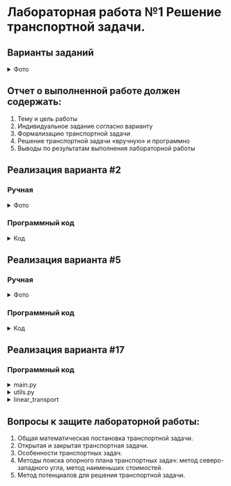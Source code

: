 # Лабораторная работа №1  Решение транспортной задачи.

## Варианты заданий
<details>

  <summary>Фото</summary>
  
Вариант 1. 
bj
ai	b1 = 120	b2 = 120	b3 = 200	b4 = 180	b5 = 110
а1 = 200	1	2	3	5	2
а2 = 150	4	6	7	3	1
а3 = 350	2	2	3	4	5

Вариант 2. 
bj
ai	b1 = 140	b2 = 110	b3 = 170	b4 = 90	b5 = 140
а1 = 250	4	3	4	5	3
а2 = 200	2	4	5	7	8
а3 = 220	4	3	7	2	1

Вариант 3. 
bj
ai	b1 = 110	b2 = 140	b3 = 220	b4 = 190	b5 = 120
а1 = 180	2	4	5	8	6
а2 = 300	7	3	6	4	5
а3 = 230	8	5	6	5	3

Вариант 4. 
bj
ai	b1 = 160	b2 = 120	b3 = 140	b4 = 200	b5 = 170
а1 = 300	1	4	2	1	3
а2 = 250	6	2	3	5	1
а3 = 200	2	3	4	1	4

Вариант 5. 
bj
ai	b1 = 110	b2 = 200	b3 = 90	b4 = 100	b5 = 120
а1 = 100	5	2	3	6	1
а2 = 300	1	1	4	4	2
а3 = 150	4	1	2	3	5

Вариант 6. 
bj
ai	b1 = 100	b2 = 120	b3 = 100	b4 = 200	b5 = 300
а1 = 150	5	1	2	3	4
а2 = 320	7	8	1	1	2
а3 = 400	4	1	3	1	2

Вариант 7. 
bj	b1 = 100	b2 = 100	b3 = 80	b4 = 90	b5 = 70
ai					
а1 = 200	1	4	5	3	1
а2 = 350	2	3	1	4	2
а3 = 150	2	1	3	1	1

Вариант 8. 
bj
ai	b1 = 100	b2 = 90	b3 = 200	b4 = 30	b5 = 80
а1 = 200	1	2	4	1	5
а2 = 120	1	2	1	3	1
а3 = 150	2	1	3	3	1

Вариант 9. 
bj
ai	b1 =100 	b2 = 120	b3 = 130	b4 = 100	b5 = 90
а1 = 300	1	4	5	3	1
а2 = 120	2	1	2	1	2
а3 = 300	3	1	4	2	1

Вариант 10. 
bj
ai	b1 = 100	b2 = 20	b3 = 70	b4 = 90	b5 = 180
а1 = 300	1	4	2	1	2
а2 = 90	2	2	3	1	3
а3 = 70	3	4	5	6	7

Вариант 11. 
bj
ai	b1 =100 	b2 = 200	b3 = 130	b4 = 180	b5 = 110
а1 = 150	1	4	7	2	1
а2 = 200	2	5	1	4	3
а3 = 170	46	27	36	40	45

Вариант 12. 
bj
ai	b1 = 120	b2 = 130	b3 = 200	b4 = 180	b5 = 110
а1 = 200	1	4	7	8	1
а2 = 150	2	3	1	4	1
а3 = 35	5	1	3	2	3

Вариант 13. 
bj
ai	b1 = 140	b2 = 110	b3 = 170	b4 = 90	b5 = 140
а1 = 250	1	2	3	5	2
а2 = 200	4	6	7	3	1
а3 = 220	3	2	3	4	5

Вариант 14. 
bj
ai	b1 = 110	b2 = 130	b3 = 200	b4 = 180	b5 = 110
а1 = 200	2	4	5	8	6
а2 = 150	7	3	6	4	5
а3 = 350	8	2	3	4	5

Вариант 15. 
bj
ai	b1 = 100	b2 = 120	b3 = 140	b4 = 200	b5 = 170
а1 = 300	1	4	2	1	3
а2 = 250	6	2	3	5	1
а3 = 200	2	3	4	1	4

Вариант 16. 
bj
ai	b1 = 100	b2 = 120	b3 = 100	b4 = 200	b5 = 300
а1 = 150	2	5	3	6	1
а2 = 320	1	1	4	4	2
а3 = 400	4	1	2	3	5

Вариант 17. 
bj
ai	b1 = 100	b2 = 100	b3 = 80	b4 = 90	b5 = 70
а1 = 200	1	4	7	2	1
а2 = 350	2	5	1	4	3
а3 = 150	2	3	1	2	1

Вариант 18. 
bj
ai	b1 = 100	b2 = 120	b3 = 100	b4 = 200	b5 = 300
а1 = 150	1	4	2	1	3
а2 = 320	6	2	3	5	1
а3 = 400	2	3	4	1	4

Вариант 19. 
bj
ai	b1 = 180	b2 = 110	b3 = 70	b4 = 90	b5 = 170
а1 = 250	1	2	4	1	5
а2 = 200	1	2	1	3	1
а3 = 220	2	1	3	3	1

Вариант 20. 
bj
ai	b1 = 110	b2 = 170	b3 = 200	b4 = 180	b5 = 110
а1 = 200	5	2	3	6	1
а2 = 150	1	1	4	4	2
а3 = 350	4	3	1	2	1

Вариант 21. 
bj
ai	b1 = 100	b2 = 20	b3 = 70	b4 = 100	b5 = 180
а1 = 300	1	4	7	2	3
а2 = 90	1	5	3	1	6
а3 = 70	2	1	3	1	4

Вариант 22. 
bj
ai	b1 = 100	b2 = 120	b3 = 90	b4 = 70	b5 = 80
а1 = 300	1	4	1	5	6
а2 = 250	1	3	1	1	2
а3 = 200	4	1	2	2	3

Вариант 23. 
bj
ai	b1 = 110	b2 = 80	b3 = 100	b4 = 90	b5 = 70
а1 = 350	1	5	1	7	1
а2 = 200	2	3	1	8	3
а3 = 150	6	7	9	10	8

Вариант 24. 
bj
ai	b1 = 110	b2 = 90	b3 = 100	b4 = 80	b5 = 200
а1 = 270	1	4	7	9	1
а2 = 300	2	3	1	2	4
а3 = 100	5	6	7	1	2

Вариант 25. 
bj
ai	b1 = 40	b2 = 80	b3 = 100	b4 = 150	b5 = 200
а1 = 250	1	5	1	3	1
а2 = 300	2	4	7	1	3
а3 = 150	2	4	5	6	1

Вариант 26. 
bj
ai	b1 = 100	b2 = 100	b3 = 80	b4 = 70	b5 = 90
а1 = 200	1	4	2	3	1
а2 = 150	2	1	7	8	1
а3 = 200	2	1	3	1	4

Вариант 27. 
bj
ai	b1 = 110	b2 = 80	b3 = 100	b4 = 90	b5 = 70
а1 = 250	1	4	7	9	1
а2 = 300	2	3	1	2	4
а3 = 150	2	1	3	1	4

Вариант 28. 
bj
ai	b1 = 100	b2 = 120	b3 =90 	b4 = 70	b5 = 80
а1 = 200	1	4	7	9	1
а2 = 100	1	3	1	1	2
а3 = 160	4	1	2	3	1

Вариант 29. 
bj
ai	b1 = 100	b2 = 120	b3 = 90	b4 = 70	b5 = 80
а1 = 350	1	5	1	7	1
а2 = 200	3	2	1	8	3
а3 = 150	6	7	9	1	3

Вариант 30. 
bj
ai	b1 = 100	b2 = 90	b3 = 80	b4 = 70	b5 = 200
а1 = 200	1	4	7	9	1
а2 = 200	2	3	1	2	4
а3 = 140	2	4	5	6	1


</details>  


## Отчет о выполненной работе должен содержать:

1. Тему и цель работы
2. Индивидуальное задание согласно варианту
3. Формализацию транспортной задачи
4. Решение транспортной задачи  «вручную» и программно
5. Выводы по результатам выполнения лабораторной работы



## Реализация варианта #2

### Ручная
<details>
  <summary>Фото</summary>


</details>

### Программный код

<details>
  <summary>Код</summary>
  
  ```Python
  SupaCode
  ```

</details>




## Реализация варианта #5

### Ручная
<details>
  <summary>Фото</summary>


</details>

### Программный код

<details>
  <summary>Код</summary>
  
  ```bash
  trash
  ```

</details>




## Реализация варианта #17

</details>

### Программный код

<details>
  <summary>main.py</summary>
  
  ```Python
import utils
import linear_transport as lt


def main() -> None:
    m, n = utils.get_matrix_size()

    A = utils.get_producers(m)
    print()
    B = utils.get_consumers(n)
    print()

    C = utils.get_costs(m, n)
    print()

    print(f'Размер таблицы: {m} x {n}')
    print('Предложения производителей:', A)
    print('Спрос потребителей:', B)
    print('Стоимости перевозок:')
    utils.print_matrix(C)
    print()

    transport = lt.TransportationTable(m, n)
    transport.producers = A
    transport.consumers = B
    for i in range(m):
        for j in range(n):
            transport.get_element(i, j).cost = C[i][j]

    if not transport.check_balance():
        print('Исходная задача не закрыта')
        transport.balance()
        print('Закрытая задача:')
        print(f'Размер таблицы: {transport.dimension_rows} x {transport.dimension_columns}')
        print('Предложения производителей:', transport.producers)
        print('Спрос потребителей:', transport.consumers)
        print('Стоимости перевозок:')
        for i in range(transport.dimension_rows):
            for j in range(transport.dimension_columns):
                print(transport.get_element(i, j).cost, end=' ')
            print()
    else:
        print('Исходная задача закрыта')
    print()

    transport.north_west_corner()
    print('Опорный план, полученный методом северо-западного угла:')
    for i in range(transport.dimension_rows):
        for j in range(transport.dimension_columns):
            if transport.get_element(i, j).quantity != '*':
                print(int(transport.get_element(i, j).quantity), end=' ')
            else:
                print(transport.get_element(i, j).quantity, end=' ')
        print()
    print()

    if transport.check_degeneracy():
        print('Полученный план - вырожденный')
        transport.remove_degeneracy()
        print('Новый опорный план:')
        for i in range(transport.dimension_rows):
            for j in range(transport.dimension_columns):
                if transport.get_element(i, j).quantity != '*':
                    print(int(transport.get_element(i, j).quantity), end=' ')
                else:
                    print(transport.get_element(i, j).quantity, end=' ')
            print()
    else:
        print('Полученный план не является вырожденным')
    print()

    transport.potential_method()
    print('Оптимальный план, полученный методом потенциалов:')
    for i in range(transport.dimension_rows):
        for j in range(transport.dimension_columns):
            if transport.get_element(i, j).quantity != '*':
                print(int(transport.get_element(i, j).quantity), end=' ')
            else:
                print(transport.get_element(i, j).quantity, end=' ')
        print()
    print()


if __name__ == '__main__':
    main()

  ```

</details>


<details>
  <summary>utils.py</summary>
  
  ```Python
def check_int(value: any) -> bool:
    try:
        int(value)
    except ValueError:
        return False
    else:
        if int(value) < 0:
            return False
        else:
            return True


def get_matrix_size() -> [int, int]:
    rows_amount: int
    columns_amount: int

    while True:
        rows_amount = input('Количество строк таблицы = ')
        if not check_int(rows_amount):
            print('\ninvalid input\n')
        else:
            columns_amount = input('Количество столбцов таблицы = ')
            if not check_int(columns_amount):
                print('\ninvalid input\n')
            else:
                rows_amount = int(rows_amount)
                columns_amount = int(columns_amount)
                break

    return rows_amount, columns_amount


def get_costs(rows_amount: int, columns_amount: int) -> list[list[int]]:
    costs = []

    for i in range(rows_amount):
        costs_row = [-1] * columns_amount
        costs.append(costs_row)

    for i in range(rows_amount):
        for j in range(columns_amount):
            while True:
                element = input(f'Стоимость[{i + 1}][{j + 1}] =  ')
                if check_int(element):
                    costs[i][j] = int(element)
                    break
                else:
                    print('\ninvalid input\n')

    return costs


def get_consumers(consumers_amount: int) -> list[int]:
    consumers = []

    for j in range(consumers_amount):
        while True:
            consumer = input(f'Потребитель[{j + 1}] = ')
            if check_int(consumer):
                consumers.append(int(consumer))
                break
            else:
                print('\ninvalid input\n')

    return consumers


def get_producers(producers_amount: int) -> list[int]:
    producers = []

    for i in range(producers_amount):
        while True:
            producer = input(f'Производитель[{i + 1}] = ')
            if check_int(producer):
                producers.append(int(producer))
                break
            else:
                print('\ninvalid input\n')

    return producers


def print_matrix(matrix: list[list]) -> None:
    for row in matrix:
        for element in row:
            print(element, end=' ')
        print()
  
  ```
  
  </details>
  
  
  <details>
    <summary>linear_transport</summary>
    ```Python
import sys


class Transportation:
    def __init__(self, row: int, column: int, quantity: int or str = '*', cost: int = -1):
        self._row = row
        self._column = column
        self._quantity = quantity
        self._cost = cost

    @property
    def position_row(self) -> int:
        return self._row

    @property
    def position_column(self) -> int:
        return self._column

    @property
    def quantity(self) -> int:
        return self._quantity

    @quantity.setter
    def quantity(self, quantity: int) -> None:
        self._quantity = quantity

    @property
    def cost(self) -> int:
        return self._cost

    @cost.setter
    def cost(self, cost: int) -> None:
        self._cost = cost

    def __eq__(self, other) -> bool:
        return self._row == other.position_row and self._column == other.position_column and self._quantity == other.quantity and self._cost == other.cost

    def __ne__(self, other) -> bool:
        return not self == other


class TransportationTable:
    def __init__(self, rows_amount: int, columns_amount: int):
        self._rows_amount = rows_amount
        self._columns_amount = columns_amount
        self._producers: list[int] = []
        self._producers_sum: int = 0
        self._consumers: list[int] = []
        self._consumers_sum: int = 0
        self._transportations: list[list[Transportation]] = []

        for i in range(self._rows_amount):
            transportations_row = []
            for j in range(self._columns_amount):
                transportations_row.append(Transportation(i, j))
            self._transportations.append(transportations_row)

    def __len__(self) -> int:
        return self._rows_amount * self._columns_amount

    def get_element(self, index1: int, index2: int) -> Transportation:
        return self._transportations[index1][index2]

    @property
    def dimension_rows(self) -> int:
        return self._rows_amount

    @property
    def dimension_columns(self) -> int:
        return self._columns_amount

    @property
    def producers(self) -> list[int]:
        return self._producers.copy()

    @producers.setter
    def producers(self, producers: list[list[int]]) -> None:
        if len(producers) == self._rows_amount:
            self._producers = producers.copy()
            self._producers_sum = sum(self._producers)
        else:
            raise Exception('Длина входного массива не совпадает с измерением таблицы')

    @property
    def consumers(self) -> list[int]:
        return self._consumers.copy()

    @consumers.setter
    def consumers(self, consumers: list[list[int]]) -> None:
        if len(consumers) == self._columns_amount:
            self._consumers = consumers.copy()
            self._consumers_sum = sum(self._consumers)
        else:
            raise Exception('Длина входного массива не совпадает с измерением таблицы')

    # Проверка, является ли задача открытой или закрытой:
    def check_balance(self) -> bool:
        return self._consumers_sum == self._producers_sum

    # Перевод открытой задачи в закрытую:
    def balance(self) -> None:
        if not self.check_balance():

            if self._consumers_sum > self._producers_sum:
                self._rows_amount += 1

                self._producers.append(self._consumers_sum - self._producers_sum)

                transportation_row = []
                for j in range(self._columns_amount):
                    transportation_row.append(Transportation(self._rows_amount - 1, j, '*', 0))
                self._transportations.append(transportation_row)
            else:
                self._columns_amount += 1

                self._consumers.append(self._producers_sum - self._consumers_sum)

                for i in range(self._rows_amount):
                    self._transportations[i].append(Transportation(i, self._columns_amount - 1, '*', 0))

    def north_west_corner(self) -> None:
        producers_copy = self._producers.copy()
        consumers_copy = self._consumers.copy()

        for i in range(self._rows_amount):
            j = 0
            while producers_copy[i] != 0:
                difference = producers_copy[i] - consumers_copy[j]

                if difference >= 0:
                    if consumers_copy[j] != 0:
                        self._transportations[i][j].quantity = consumers_copy[j]
                    producers_copy[i] = difference
                    consumers_copy[j] = 0
                else:
                    self._transportations[i][j].quantity = producers_copy[i]
                    consumers_copy[j] = abs(difference)
                    producers_copy[i] = 0

                j += 1

    def _transportations_to_list(self) -> list[Transportation]:
        transportations_list = []
        for i in range(self._rows_amount):
            for j in range(self._columns_amount):
                if self._transportations[i][j].quantity != '*':
                    transportations_list.append(self._transportations[i][j])

        return transportations_list.copy()

    def _get_neighbors(self, current_transportation: Transportation,
                       transportations_list: list[Transportation]) -> list[Transportation]:
        neighbors = [Transportation(-1, -1, '*'), Transportation(-1, -1, '*')]
        for transportation in transportations_list:
            if transportation != current_transportation:
                if neighbors[0].quantity != '*' and neighbors[1].quantity != '*':
                    break

                if transportation.position_row == current_transportation.position_row \
                        and neighbors[0].quantity == '*':
                    neighbors[0] = transportation
                elif transportation.position_column == current_transportation.position_column \
                        and neighbors[1].quantity == '*':
                    neighbors[1] = transportation

        return neighbors.copy()

    def get_cycle(self, start_transportation: Transportation) -> list[Transportation]:
        path = self._transportations_to_list()
        path.insert(0, start_transportation)

        previous_length: int
        while True:
            previous_length = len(path)

            i = 0
            while True:
                if i >= len(path):
                    break
                neighbors = self._get_neighbors(path[i], path)
                if neighbors[0].quantity == '*' or neighbors[1].quantity == '*':
                    path.pop(i)
                    break
                i += 1

            if previous_length == len(path) or len(path) == 0:
                break

        cycle = []
        for i in range(len(path)):
            cycle.append(Transportation(-1, -1, '*'))
        previous_transportation = start_transportation
        for i in range(len(cycle)):
            cycle[i] = previous_transportation
            previous_transportation = self._get_neighbors(previous_transportation, path)[i % 2]

        return cycle.copy()

    def count_basis(self) -> int:
        basis_amount = 0
        for row in self._transportations:
            for transportation in row:
                if transportation.quantity != '*':
                    basis_amount += 1

        return basis_amount

    def check_degeneracy(self) -> bool:
        return self._rows_amount + self._columns_amount - 1 > self.count_basis()

    def remove_degeneracy(self):
        while self.check_degeneracy():
            zero_added = False
            for i in range(self._rows_amount):
                for j in range(self._columns_amount):
                    if self._transportations[i][j].quantity == '*':
                        zero = Transportation(i, j, sys.float_info.epsilon, self._transportations[i][j].cost)
                        if len(self.get_cycle(zero)) == 0:
                            self._transportations[i][j] = zero
                            zero_added = True
                            break

                if zero_added:
                    break

    def potential_method(self) -> None:
        max_reduction = 0
        move = []
        leaving: Transportation
        is_null = True

        self.remove_degeneracy()

        for i in range(self._rows_amount):
            for j in range(self._columns_amount):
                if self._transportations[i][j].quantity != '*':
                    continue

                trial = Transportation(i, j, 0, self._transportations[i][j].cost)
                cycle = self.get_cycle(trial)

                reduction = 0
                lowest_quantity = sys.maxsize
                leaving_candidate: Transportation

                plus = True
                for transportation in cycle:
                    if plus:
                        reduction += transportation.cost
                    else:
                        reduction -= transportation.cost
                        if transportation.quantity < lowest_quantity:
                            leaving_candidate = transportation
                            lowest_quantity = transportation.quantity
                    plus = not plus

                if reduction < max_reduction:
                    is_null = False
                    move = cycle
                    leaving = leaving_candidate
                    max_reduction = reduction

        if not is_null:
            quantity = leaving.quantity
            plus = True
            for transportation in move:
                transportation.quantity += quantity if plus else -quantity
                if transportation.quantity == 0:
                    self._transportations[transportation.position_row][transportation.position_column] = \
                        Transportation(transportation.position_row, transportation.position_column, '*',
                                       self._transportations[transportation.position_row]
                                       [transportation.position_column].cost)
                else:
                    self._transportations[transportation.position_row][transportation.position_column] = transportation
                plus = not plus

            self.potential_method()

    def calculate_transportations_cost(self) -> int:
        transportations_cost = 0
        for row in self._transportations:
            for transportation in row:
                if transportation.quantity != '*':
                    transportations_cost += transportation.cost * transportation.quantity

        return int(transportations_cost)
    
    ```
    
  </details>


## Вопросы к защите лабораторной работы:

1. Общая математическая постановка транспортной задачи. 
2. Открытая и закрытая транспортная задачи. 
3. Особенности транспортных задач.
4. Методы поиска опорного плана транспортных задач: метод северо-западного угла, метод наименьших стоимостей.
5. Метод потенциалов для решения транспортной задачи.
